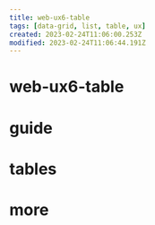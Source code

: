 ```yaml
---
title: web-ux6-table
tags: [data-grid, list, table, ux]
created: 2023-02-24T11:06:00.253Z
modified: 2023-02-24T11:06:44.191Z
---
```


# web-ux6-table

# guide

# tables

# more
